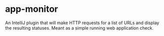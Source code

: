 # app-monitor
An IntelliJ plugin that will make HTTP requests for a list of URLs and display the resulting statuses. Meant as a simple running web application check. 
